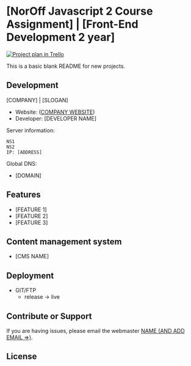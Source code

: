 <!-- Just fill in the brackets -->

# [NorOff Javascript 2 Course Assignment] | [Front-End Development 2 year]

[![Project plan in Trello](https://trello.com/invite/b/IiYfKAsm/ATTIee7157dd1f9617e65a72ab4292a95c7f69986830/js2-ca)]()

This is a basic blank README for new projects.

## Development

[COMPANY] | [SLOGAN]

- Website: ([COMPANY WEBSITE](#))
- Developer: [DEVELOPER NAME]

Server information:

    NS1
    NS2
    IP: [ADDRESS]

Global DNS:

- [DOMAIN]

## Features

- [FEATURE 1]
- [FEATURE 2]
- [FEATURE 3]

## Content management system

- [CMS NAME]

## Deployment

- GIT/FTP
  - release -> live

## Contribute or Support

If you are having issues, please email the webmaster [NAME (AND ADD EMAIL =>)](mailto:#).

## License
